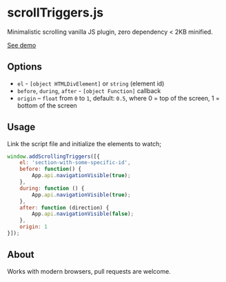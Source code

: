 # scrollTriggers.js

Minimalistic scrolling vanilla JS plugin, zero dependency < 2KB minified.

[See demo](http://attitude.github.io/scrollTriggers.js)

## Options

- `el` - `[object HTMLDivElement]` or `string` (element id)
- `before`, `during`, `after` - `[object Function]` callback
- `origin` – `float` from `0` to `1`, default: `0.5`,
  where 0 = top of the screen, 1 = bottom of the screen

## Usage

Link the script file and initialize the elements to watch;

```js
window.addScrollingTriggers([{
    el: 'section-with-some-specific-id',
    before: function() {
        App.api.navigationVisible(true);
    },
    during: function () {
        App.api.navigationVisible(true);
    },
    after: function (direction) {
        App.api.navigationVisible(false);
    },
    origin: 1
}]);
```

## About

Works with modern browsers, pull requests are welcome.
